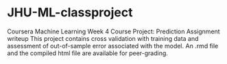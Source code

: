 # JHU-ML-classproject
Coursera Machine Learning Week 4 Course Project: Prediction Assignment writeup
This project contains cross validation with training data and assessment of out-of-sample error associated with the model. 
An .rmd file and the compiled html file are available for peer-grading.
